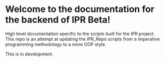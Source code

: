 Welcome to the documentation for the backend of IPR Beta!
=========================================================

High level documentation specific to the scripts built for the IPR
project.  This repo is an attempt at updating the IPR_Repo scripts
from a imperative programming methodology to a more OOP style.

This is in development.

